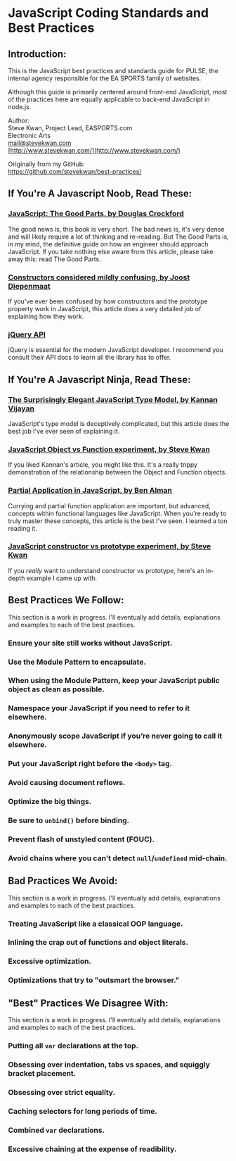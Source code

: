 # JavaScript Coding Standards and Best Practices

## Introduction:

This is the JavaScript best practices and standards guide for PULSE, the internal agency responsible for the EA SPORTS family of websites.

Although this guide is primarily centered around front-end JavaScript, most of the practices here are equally applicable to back-end JavaScript in node.js.

Author:  
Steve Kwan, Project Lead, EASPORTS.com  
Electronic Arts  
[mail@stevekwan.com](mailto:mail@stevekwan.com)  
[http://www.stevekwan.com/](http://www.stevekwan.com/)

Originally from my GitHub:  
https://github.com/stevekwan/best-practices/

## If You're A Javascript Noob, Read These:

### [JavaScript: The Good Parts, by Douglas Crockford](http://www.amazon.ca/JavaScript-Good-Parts-Douglas-Crockford/dp/0596517742)
The good news is, this book is very short.  The bad news is, it's very dense and will likely require a lot of thinking and re-reading.  But The Good Parts is, in my mind, the definitive guide on how an engineer should approach JavaScript.  If you take nothing else aware from this article, please take away this: read The Good Parts.

### [Constructors considered mildly confusing, by Joost Diepenmaat](http://joost.zeekat.nl/constructors-considered-mildly-confusing.html)
If you've ever been confused by how constructors and the prototype property work in JavaScript, this article does a very detailed job of explaining how they work.

### [jQuery API](http://api.jquery.com/)
jQuery is essential for the modern JavaScript developer.  I recommend you consult their API docs to learn all the library has to offer.

## If You're A Javascript Ninja, Read These:

### [The Surprisingly Elegant JavaScript Type Model, by Kannan Vijayan](http://vijayan.ca/blog/2012/02/21/javascript-type-model/)
JavaScript's type model is deceptively complicated, but this article does the best job I've ever seen of explaining it.

### [JavaScript Object vs Function experiment, by Steve Kwan](https://github.com/stevekwan/experiments/blob/master/javascript/object-vs-function.html)
If you liked Kannan's article, you might like this.  It's a really trippy demonstration of the relationship between the Object and Function objects.

### [Partial Application in JavaScript, by Ben Alman](http://benalman.com/news/2012/09/partial-application-in-javascript/)
Currying and partial function application are important, but advanced, concepts within functional languages like JavaScript.  When you're ready to truly master these concepts, this article is the best I've seen.  I learned a ton reading it.

### [JavaScript constructor vs prototype experiment, by Steve Kwan](https://github.com/stevekwan/experiments/blob/master/javascript/constructor-vs-prototype.html)
If you _really_ want to understand constructor vs prototype, here's an in-depth example I came up with.

## Best Practices We Follow:
This section is a work in progress.  I'll eventually add details, explanations and examples to each of the best practices.

### Ensure your site still works without JavaScript.
<!--
* In particular, links...progressive enhancement URL?
-->

### Use the Module Pattern to encapsulate.
<!--
* Provides scope
* Provides public/private support
* By default, works best for singletons (but can be used for true OOP)
-->

### When using the Module Pattern, keep your JavaScript public object as clean as possible.
<!--
* Avoid polluting the global namespace.
-->

### Namespace your JavaScript if you need to refer to it elsewhere.

### Anonymously scope JavaScript if you’re never going to call it elsewhere.

### Put your JavaScript right before the `<body>` tag.

### Avoid causing document reflows.

### Optimize the big things.
<!--
* Document reflows
* Events that get fired ALL THE TIME (eg on resizing)
-->

### Be sure to `unbind()` before binding.
<!--
* Not strictly required, but a good defensive coding practices to prevent events from stacking up.
* jQuery event functions stack, they don't replace.
-->

### Prevent flash of unstyled content (FOUC).
<!--
* Wait until all content on the page has been loaded (can be detrimental to the UX)
* Put some of the "styling" scripts in the <head> (be wary that this can be a VERY bad practice...)
* CSS3 or JS fade-ins
-->

### Avoid chains where you can't detect `null`/`undefined` mid-chain.

## Bad Practices We Avoid:
This section is a work in progress.  I'll eventually add details, explanations and examples to each of the best practices.

### Treating JavaScript like a classical OOP language.
<!--
* Prototypal, not classical...read The Good Parts for more info
* Classical OOP results in ugly and complicated JavaScript
* Don't create crazy object structures in JS
    * Rely on the DOM as your object model, or
    * Rely on JSON REST results as your object model.
-->

### Inlining the crap out of functions and object literals.

### Excessive optimization.
<!--
* Caching selectors, especially long-term (at most cache for only a function's lifetime)
* Going nuts with minification
-->

### Optimizations that try to "outsmart the browser."
<!--
* Inevitably go out of vogue quickly, eg. domain sharding
-->

## "Best" Practices We Disagree With:
This section is a work in progress.  I'll eventually add details, explanations and examples to each of the best practices.
<!--
Many of these come from: [JS adolescence](http://james.padolsey.com/javascript/js-adolescence/)
-->

### Putting all `var` declarations at the top.

### Obsessing over indentation, tabs vs spaces, and squiggly bracket placement.

### Obsessing over strict equality.

### Caching selectors for long periods of time.

### Combined `var` declarations.

### Excessive chaining at the expense of readibility.
